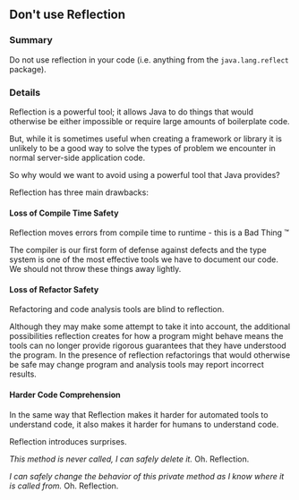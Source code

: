 ## Don't use Reflection

### Summary

Do not use reflection in your code (i.e. anything from the `java.lang.reflect` package).

### Details

Reflection is a powerful tool; it allows Java to do things that would otherwise be either impossible or require large amounts of boilerplate code. 

But, while it is sometimes useful when creating a framework or library it is unlikely to be a good way to solve the types of problem we encounter in normal server-side application code.

So why would we want to avoid using a powerful tool that Java provides?

Reflection has three main drawbacks:

#### Loss of Compile Time Safety

Reflection moves errors from compile time to runtime - this is a Bad Thing &trade;

The compiler is our first form of defense against defects and the type system is one of the most effective tools we have to document our code. We should not throw these things away lightly.

#### Loss of Refactor Safety

Refactoring and code analysis tools are blind to reflection.

Although they may make some attempt to take it into account, the additional possibilities reflection creates for how a program might behave means the tools can no longer provide rigorous guarantees that they have understood the program. In the presence of reflection refactorings that would otherwise be safe may change program and analysis tools may report incorrect results.

#### Harder Code Comprehension

In the same way that Reflection makes it harder for automated tools to understand code, it also makes it harder for humans to understand code.

Reflection introduces surprises.

*This method is never called, I can safely delete it.* Oh. Reflection.

*I can safely change the behavior of this private method as I know where it is called from.* Oh. Reflection.

